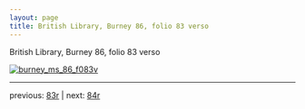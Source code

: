 ```yaml
---
layout: page
title: British Library, Burney 86, folio 83 verso
---
```


British Library, Burney 86, folio 83 verso

[![burney_ms_86_f083v](http://www.homermultitext.org/iipsrv?IIIF=/project/homer/pyramidal/deepzoom/bl/burney86imgs/v1/burney_ms_86_f083v.tif/full/800,/0/default.jpg)](http://www.homermultitext.org/ict2/?urn=urn:cite2:bl:burney86imgs.v1:burney_ms_86_f083v) 

---

previous:  [83r](../83r/) | next: [84r](../84r/)